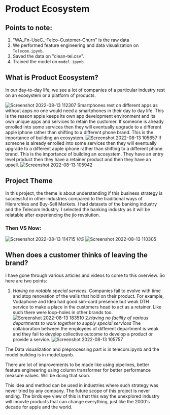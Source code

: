 # Product Ecosystem

## Points to note:
1. "WA_Fn-UseC_-Telco-Customer-Churn" is the raw data
2. We performed feature engineering and data visualization on `Telecom.ipynb`.
3. Saved the data on "clean-tel.csv".
4. Trained the model on `model.ipynb`

## What is Product Ecosystem?
In our day-to-day life, we see a lot of companies of a particular industry rest on an ecosystem or a platform of products.

![Screenshot 2022-08-13 112307](https://user-images.githubusercontent.com/60513868/184470938-94f4ce05-3a57-42ce-8411-086204431fd7.jpg)
Smartphones rest on different apps as without apps no one would need a smartphones in their day to day life. This is the reason apple keeps its own app development environment and its own unique apps and services to retain the customer. If someone is already enrolled into some services then they will eventually upgrade to a different apple iphone rather than shifting to a different phone brand. This is the importance of building an ecosystem.
![Screenshot 2022-08-13 105657](https://user-images.githubusercontent.com/60513868/184471131-e030a0b1-986b-4495-8499-a3fcb5151c4e.jpg)
If someone is already enrolled into some services then they will eventually upgrade to a different apple iphone rather than shifting to a different phone brand. This is the importance of building an ecosystem. They have an entry level product then they have a retainer product and then they have an upsell.
![Screenshot 2022-08-13 105942](https://user-images.githubusercontent.com/60513868/184471322-d4c93987-fdea-47c4-9277-08415f9bb529.jpg)

## Project Theme
In this project, the theme is about understanding if this business strategy is successful in other industries compared to the traditional ways of Hierarchies and Buy-Sell Markets. I had datasets of the banking industry and the Telecom Industry. I selected the banking industry as it will be relatable after experiencing the jio revolution.
### Then VS Now:
![Screenshot 2022-08-13 114715](https://user-images.githubusercontent.com/60513868/184471448-65ee62e4-9b4d-4a24-8d6e-7bcd1b80711d.jpg)
                                                                      *V/S*
![Screenshot 2022-08-13 110305](https://user-images.githubusercontent.com/60513868/184471466-23fa3cb9-e65f-4d92-971f-77e6546866c6.jpg)

## When does a customer thinks of leaving the brand?
I have gone through various articles and videos to come to this overview. So here are two points:
1. *Having no notable special services.*
Companies fail to evolve with time and stop renovation of the walls that hold on their product. For example, Vodaphone and Idea had good sim-card presence but weak DTH service to make a place in the customers head to act as a retainer. Like such there were loop-holes in other brands too.
![Screenshot 2022-08-13 183510](https://user-images.githubusercontent.com/60513868/184495505-16e978ff-9d0b-49cb-8af6-87af35de8a38.jpg)
2.*Having no facility of various departments to work together to supply special services*
The collaboration between the employees of different department is weak and they fail to develop collective outcome to develop a product or provide a service.
![Screenshot 2022-08-13 105757](https://user-images.githubusercontent.com/60513868/184496181-051e1eb8-1ffd-49c3-9ab1-55279fc0a331.jpg)



The Data visualization and preprocessing part is in telecom.ipynb and the model building is in model.ipynb.

There are lot of improvements to be made like using pipelines, better feature engineering using column transformer for better performance measure values. Will be doing that soon.

This idea and method can be used in industries where such strategy was never tried by any company. The future scope of this project is never ending. The birds eye view of this is that this way the unexplored industry will innovte products that can change everything, just like the 2000's decade for apple and the world.
